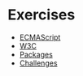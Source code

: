 # Exercises

- [ECMAScript](ecma/)
- [W3C](w3c/)
- [Packages](packages/)
- [Challenges](challenges/)
